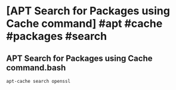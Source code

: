 # [APT Search for Packages using Cache command] #apt #cache #packages #search

## APT Search for Packages using Cache command.bash

```shell
apt-cache search openssl
```

